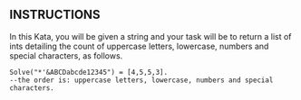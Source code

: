 ## INSTRUCTIONS

In this Kata, you will be given a string and your task will be to return a list of ints detailing the count of uppercase letters, lowercase, numbers and special characters, as follows.
```
Solve("*'&ABCDabcde12345") = [4,5,5,3].
--the order is: uppercase letters, lowercase, numbers and special characters.
```
